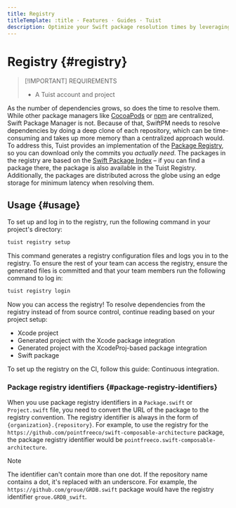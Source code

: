 ```yaml
---
title: Registry
titleTemplate: :title · Features · Guides · Tuist
description: Optimize your Swift package resolution times by leveraging the Tuist Registry.
---
```


# Registry {#registry}

> [!IMPORTANT] REQUIREMENTS
>
> - A <LocalizedLink href="/guides/server/accounts-and-projects">Tuist account and project</LocalizedLink>

As the number of dependencies grows, so does the time to resolve them. While other package managers like [CocoaPods](https://cocoapods.org/) or [npm](https://www.npmjs.com/) are centralized, Swift Package Manager is not. Because of that, SwiftPM needs to resolve dependencies by doing a deep clone of each repository, which can be time-consuming and takes up more memory than a centralized approach would. To address this, Tuist provides an implementation of the [Package Registry](https://github.com/swiftlang/swift-package-manager/blob/main/Documentation/PackageRegistry/PackageRegistryUsage.md), so you can download only the commits you _actually need_. The packages in the registry are based on the [Swift Package Index](https://swiftpackageindex.com/) – if you can find a package there, the package is also available in the Tuist Registry. Additionally, the packages are distributed across the globe using an edge storage for minimum latency when resolving them.

## Usage {#usage}

To set up and log in to the registry, run the following command in your project's directory:

```bash
tuist registry setup
```

This command generates a registry configuration files and logs you in to the registry. To ensure the rest of your team can access the registry, ensure the generated files is committed and that your team members run the following command to log in:

```bash
tuist registry login
```

Now you can access the registry! To resolve dependencies from the registry instead of from source control, continue reading based on your project setup:

- <LocalizedLink href="/guides/features/registry/xcode-project">Xcode project</LocalizedLink>
- <LocalizedLink href="/guides/features/registry/generated-project">Generated project with the Xcode package integration</LocalizedLink>
- <LocalizedLink href="/guides/features/registry/xcodeproj-integration">Generated project with the XcodeProj-based package integration</LocalizedLink>
- <LocalizedLink href="/guides/features/registry/swift-package">Swift package</LocalizedLink>

To set up the registry on the CI, follow this guide: <LocalizedLink href="/guides/features/registry/continuous-integration">Continuous integration</LocalizedLink>.

### Package registry identifiers {#package-registry-identifiers}

When you use package registry identifiers in a `Package.swift` or `Project.swift` file, you need to convert the URL of the package to the registry convention. The registry identifier is always in the form of `{organization}.{repository}`. For example, to use the registry for the `https://github.com/pointfreeco/swift-composable-architecture` package, the package registry identifier would be `pointfreeco.swift-composable-architecture`.

> [!NOTE]
> The identifier can't contain more than one dot. If the repository name contains a dot, it's replaced with an underscore.
> For example, the `https://github.com/groue/GRDB.swift` package would have the registry identifier `groue.GRDB_swift`.

